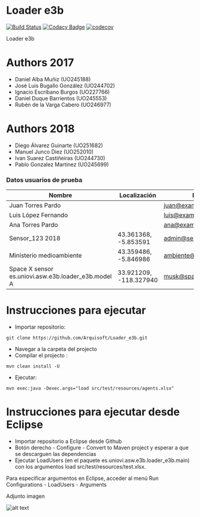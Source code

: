 # Loader e3b

[![Build Status](https://travis-ci.org/Arquisoft/Loader_e3b.svg?branch=master)](https://travis-ci.org/Arquisoft/Loader_e3b)
[![Codacy Badge](https://api.codacy.com/project/badge/Grade/6fad6fe134c1434cb0b9384d851821c8)](https://www.codacy.com/app/jelabra/Loader_e3b?utm_source=github.com&amp;utm_medium=referral&amp;utm_content=Arquisoft/Loader_e3b&amp;utm_campaign=Badge_Grade)
[![codecov](https://codecov.io/gh/Arquisoft/Loader_e3b/branch/master/graph/badge.svg)](https://codecov.io/gh/Arquisoft/Loader_e3b)

Loader e3b

# Authors 2017

+ Daniel Alba Muñiz (UO245188)
+ José Luis Bugallo González (UO244702)
+ Ignacio Escribano Burgos (UO227766)
+ Daniel Duque Barrientos (UO245553)
+ Rubén de la Varga Cabero (UO246977)

# Authors 2018
+ Diego Álvarez Guinarte (UO251682)
+ Manuel Junco Diez (UO252010)
+ Ivan Suarez Castiñeiras (UO244730)
+ Pablo Gonzalez Martinez (UO245699)

### Datos usuarios de prueba

|Nombre                   | Localización           | Email                    | Identificador | Tipo   |
|-------------------------|------------------------|--------------------------|---------------|--------|
|Juan Torres Pardo        |                        | juan@example.com         | 90500084Y     | Person |
|Luis López Fernando      |                        | luis@example.com         | 191160962F    | Person |
|Ana Torres Pardo         |                        | ana@example.com          | 09940449X     | Person |
|Sensor_123 2018          | 43.361368, -5.853591   | admin@sensores.com       | sensor_123   | Sensor |
|Ministerio medioambiente | 43.359486, -5.846986   | ambiente@ministerio.com  | medioambiente | Entity |
|Space X sensor es.uniovi.asw.e3b.loader_e3b.model A   | 33.921209, -118.327940 | musk@spacex.com          | spacex        | Sensor |

# Instrucciones para ejecutar
+ Importar repositorio: 

```git clone https://github.com/Arquisoft/Loader_e3b.git```
+ Navegar a la carpeta del projecto
+ Compilar el projecto : 

```mvn clean install -U```
+ Ejecutar: 

```mvn exec:java -Dexec.args="load src/test/resources/agents.xlsx"```

# Instrucciones para ejecutar desde Eclipse
+ Importar repositorio a Eclipse desde Github
+ Botón derecho - Configure - Convert to Maven project y esperar a que se descarguen las dependencias
+ Ejecutar LoadUsers (en el paquete es.uniovi.asw.e3b.loader_e3b.main) con los argumentos load src/test/resources/test.xlsx. 
 
 Para especificar argumentos en Eclipse, acceder al menú Run Configurations - LoadUsers - Arguments
 
 Adjunto imagen
 
 ![alt text](https://i.imgur.com/4i1CFRR.png)
 
 
